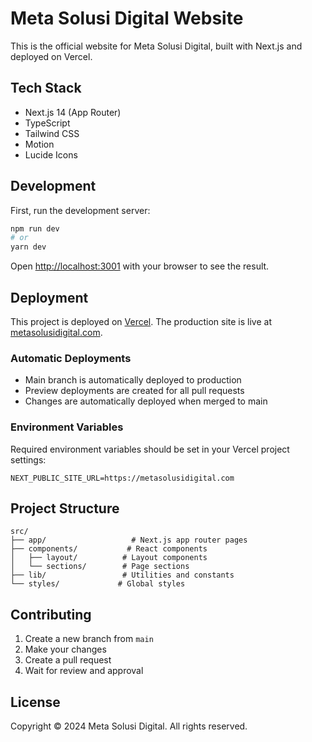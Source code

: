 # Meta Solusi Digital Website

This is the official website for Meta Solusi Digital, built with Next.js and deployed on Vercel.

## Tech Stack

- Next.js 14 (App Router)
- TypeScript
- Tailwind CSS
- Motion
- Lucide Icons

## Development

First, run the development server:

```bash
npm run dev
# or
yarn dev
```

Open [http://localhost:3001](http://localhost:3001) with your browser to see the result.

## Deployment

This project is deployed on [Vercel](https://vercel.com). The production site is live at [metasolusidigital.com](https://metasolusidigital.com).

### Automatic Deployments

- Main branch is automatically deployed to production
- Preview deployments are created for all pull requests
- Changes are automatically deployed when merged to main

### Environment Variables

Required environment variables should be set in your Vercel project settings:

```env
NEXT_PUBLIC_SITE_URL=https://metasolusidigital.com
```

## Project Structure

```
src/
├── app/                   # Next.js app router pages
├── components/           # React components
│   ├── layout/          # Layout components
│   └── sections/        # Page sections
├── lib/                 # Utilities and constants
└── styles/             # Global styles
```

## Contributing

1. Create a new branch from `main`
2. Make your changes
3. Create a pull request
4. Wait for review and approval

## License

Copyright © 2024 Meta Solusi Digital. All rights reserved.
